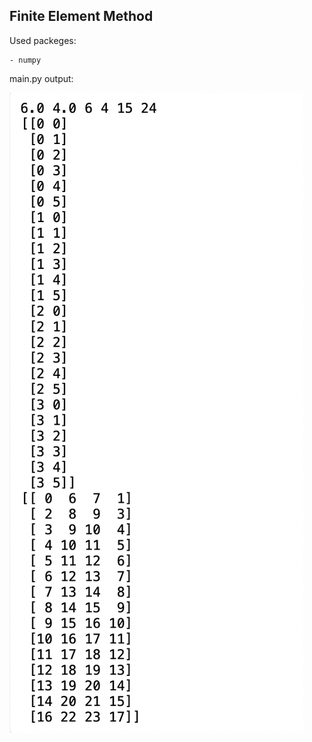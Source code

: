 ## Finite Element Method

Used packeges:
```
- numpy
```

main.py output:

![alt text](https://github.com/KrzysiekJa/FEM-projects/blob/master/output.png "output")
